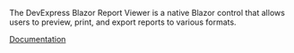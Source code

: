 The DevExpress Blazor Report Viewer is a native Blazor control that allows users to preview, print, and export reports to various formats.

[Documentation](https://docs.devexpress.com/XtraReports/403069/web-reporting/blazor-reporting/native/create-a-blazor-native-report-viewer-application)
